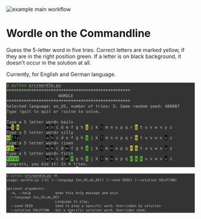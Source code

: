 ![example main workflow](https://github.com/flinder/cli-wordle/actions/workflows/python-package.yml/badge.svg)

# Wordle on the Commandline

Guess the 5-letter word in five tries. Correct letters are marked yellow, if they are in the right position green. If a letter is on black background, it doesn't occur in the solution at all.

Currently, for English and German language.

![Game Screen](images/game_sample.png)

![Game Configuration](images/game_config.png)

